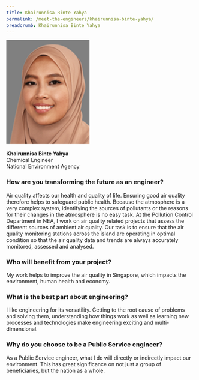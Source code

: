 ```yaml
---
title: Khairunnisa Binte Yahya
permalink: /meet-the-engineers/khairunnisa-binte-yahya/
breadcrumb: Khairunnisa Binte Yahya
---
```

<img src="/images/(archived)%20meet%20the%20engineers/khairunnisa/khairunnisa.jpg" alt="Wee Kiang" style="width:222px;height:278px;" align="left">
<br clear="left">
<br>
<strong>Khairunnisa Binte Yahya</strong>
<br> Chemical Engineer
<br> National Environment Agency

### How are you transforming the future as an engineer?
Air quality affects our health and quality of life. Ensuring good air quality therefore helps to safeguard public health. Because the atmosphere is a very complex system, identifying the sources of pollutants or the reasons for their changes in the atmosphere is no easy task. At the Pollution Control Department in NEA, I work on air quality related projects that assess the different sources of ambient air quality. Our task is to ensure that the air quality monitoring stations across the island are operating in optimal condition so that the air quality data and trends are always accurately monitored, assessed and analysed.

### Who will benefit from your project?
My work helps to improve the air quality in Singapore, which impacts the environment, human health and economy.

### What is the best part about engineering?
I like engineering for its versatility. Getting to the root cause of problems and solving them, understanding how things work as well as learning new processes and technologies make engineering exciting and multi-dimensional.

### Why do you choose to be a Public Service engineer?
As a Public Service engineer, what I do will directly or indirectly impact our environment. This has great significance on not just a group of beneficiaries, but the nation as a whole.